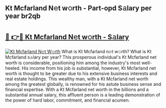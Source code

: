 ## Kt Mcfarland N𝚎t w𝚘rth - Part-opd S𝚊lary per year br2qb

# <h2><a href="http://gc2lkqz.nevu.top/?p=Kt+Mcfarland">🔗 👉🔴 Kt Mcfarland N𝚎t w𝚘rth - S𝚊lary</a></h2>

[![Kt Mcfarland N𝚎t W𝚘rth](https://i.imgur.com/Oavwk0R.jpeg)](http://gc2lkqz.nevu.top/?p=Kt+Mcfarland)
What is Kt Mcfarland n𝚎t w𝚘rth? What is Kt Mcfarland s𝚊lary per year?
This prosperous individual's Kt Mcfarland net worth is considerable, positioning him among the industry's most well-heeled. His income from his job is substantial, however, Kt Mcfarland net worth is thought to be greater due to his extensive business interests and real estate holdings. This wealthy man, with a Kt Mcfarland net worth among the greatest globally, is renowned for his astute business sense and financial expertise. With a Kt Mcfarland net worth in the billions and a substantial annual salary, this affluent person is a leading demonstration of the power of hard labor, commitment, and financial acumen.
